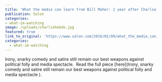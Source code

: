 ```yaml
---
title: 'What the media can learn from Bill Maher: 1 year after Charlie Hebdo attack, satirists still taking risks news outlets won’t'
publication: Salon
categories: 
- what-im-watching
image: /uploads/charliehebdo.jpg
featured: true
link_to_original: 'https://www.salon.com/2016/01/09/what_the_media_can_learn_from_bill_maher_1_year_after_charlie_hebdo_attack_satirists_still_taking_risks_news_outlets_wont/'
categories:
  - what-im-watching
---
```

Irony, snarky comedy and satire still remain our best weapons against political folly and media spectacle.&nbsp; Read the full piece [here](Irony, snarky comedy and satire still remain our best weapons against political folly and media spectacle ).